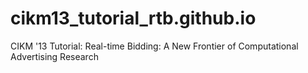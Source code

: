 cikm13_tutorial_rtb.github.io
=============================

CIKM '13 Tutorial: Real-time Bidding: A New Frontier of Computational Advertising Research
